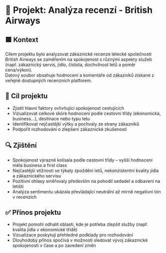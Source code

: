 # 🧾 Projekt: Analýza recenzí - British Airways

## 🟦 Kontext  
Cílem projektu bylo analyzovat zákaznické recenze letecké společnosti British Airways se zaměřením na spokojenost s různými aspekty služeb (např. zákaznický servis, jídlo, čistota, dochvilnost letů a poměr cena/výkon).  
Datový soubor obsahuje hodnocení a komentáře od zákazníků získané z veřejně dostupných recenzních platforem.

## 🎯 Cíl projektu  
- Zjistit hlavní faktory ovlivňující spokojenost cestujících  
- Vizualizovat celkové skóre hodnocení podle cestovní třídy (ekonomická, business…), destinace nebo typu letu  
- Identifikovat nejčastější výtky a pochvaly ze strany zákazníků  
- Podpořit rozhodování o zlepšení zákaznické zkušenosti  

## 🔍 Zjištění  
- Spokojenost výrazně kolísala podle cestovní třídy – vyšší hodnocení měla business a first class  
- Nejčastější stížnosti se týkaly zpoždění letů, nekonzistentní kvality jídla a zákaznického servisu  
- Pozitivní ohlasy směřovaly především na pohodlí sedadel a odbavení na letišti  
- Analýza sentimentu ukázala převládající neutrální až mírně negativní tón v recenzích  

## ✅ Přínos projektu  
- Projekt pomohl odhalit oblasti, kde je potřeba zlepšit služby (např. kvalita jídla v ekonomické třídě)  
- Vizualizace poskytují přehledné podklady pro rozhodování  
- Dlouhodobý přínos spočívá v možnosti sledovat vývoj zákaznické spokojenosti v čase a po zavedení změn  
